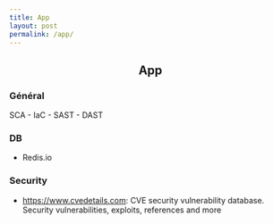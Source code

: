 ```yaml
---
title: App
layout: post
permalink: /app/
---
```


## <center>App</center>

### Général

SCA - IaC - SAST - DAST

### DB
- Redis.io

### Security
- https://www.cvedetails.com: CVE security vulnerability database. Security vulnerabilities, exploits, references and more
